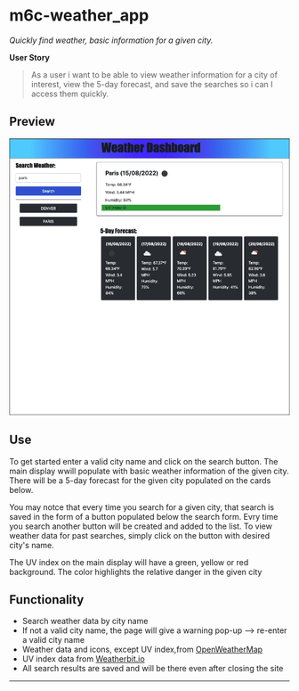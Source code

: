 # m6c-weather_app
*Quickly find weather, basic information for a given city.*

**User Story**
> As a user i want to be able to view weather information for a city of interest, view the 5-day forecast, and save the searches so i can I access them quickly.

## Preview

![PreviewImage](./assets/Image%208-15-22%20at%208.50%20PM.jpg)

## Use
To get started enter a valid city name and click on the search button. The main display wwill populate with basic weather information of the given city. There will be a 5-day forecast for the given city populated on the cards below.

You may notce that every time you search for a given city, that search is saved in the form of a button populated below the search form. Evry time you search another button will be created and added to the list. To view weather data for past searches, simply click on the button with desired city's name.

The UV index on the main display will have a green, yellow or red background. The color highlights the relative danger in the given city 

## Functionality 
- Search weather data by city name
- If not a valid city name, the page will give a warning pop-up --> re-enter a valid city name
- Weather data and icons, except UV index,from [OpenWeatherMap](https://openweathermap.org/current#name)
- UV index data from  [Weatherbit.io](https://www.weatherbit.io/api/weather-current)
- All search results are saved and will be there even after closing the site
---